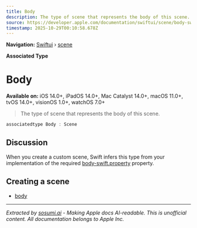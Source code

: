 ```yaml
---
title: Body
description: The type of scene that represents the body of this scene.
source: https://developer.apple.com/documentation/swiftui/scene/body-swift.associatedtype
timestamp: 2025-10-29T00:10:58.678Z
---
```


**Navigation:** [Swiftui](/documentation/swiftui) › [scene](/documentation/swiftui/scene)

**Associated Type**

# Body

**Available on:** iOS 14.0+, iPadOS 14.0+, Mac Catalyst 14.0+, macOS 11.0+, tvOS 14.0+, visionOS 1.0+, watchOS 7.0+

> The type of scene that represents the body of this scene.

```swift
associatedtype Body : Scene
```

## Discussion

When you create a custom scene, Swift infers this type from your implementation of the required [body-swift.property](/documentation/swiftui/scene/body-swift.property) property.

## Creating a scene

- [body](/documentation/swiftui/scene/body-swift.property)

---

*Extracted by [sosumi.ai](https://sosumi.ai) - Making Apple docs AI-readable.*
*This is unofficial content. All documentation belongs to Apple Inc.*
